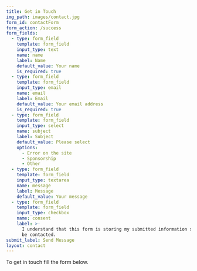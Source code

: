 ```yaml
---
title: Get in Touch
img_path: images/contact.jpg
form_id: contactForm
form_action: /success
form_fields:
  - type: form_field
    template: form_field
    input_type: text
    name: name
    label: Name
    default_value: Your name
    is_required: true
  - type: form_field
    template: form_field
    input_type: email
    name: email
    label: Email
    default_value: Your email address
    is_required: true
  - type: form_field
    template: form_field
    input_type: select
    name: subject
    label: Subject
    default_value: Please select
    options:
      - Error on the site
      - Sponsorship
      - Other
  - type: form_field
    template: form_field
    input_type: textarea
    name: message
    label: Message
    default_value: Your message
  - type: form_field
    template: form_field
    input_type: checkbox
    name: consent
    label: >-
      I understand that this form is storing my submitted information so I can
      be contacted.
submit_label: Send Message
layout: contact
---
```


To get in touch fill the form below.
